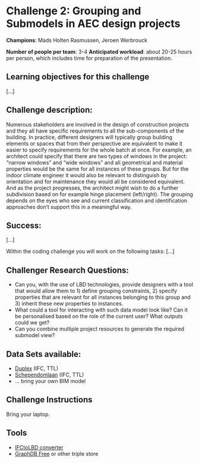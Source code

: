 # Challenge 2: Grouping and Submodels in AEC design projects

**Champions**: Mads Holten Rasmussen, Jeroen Werbrouck

**Number of people per team**: 3-4
**Anticipated workload**: about 20-25 hours per person, which includes time for preparation of the presentation.

## Learning objectives for this challenge
[...]

## Challenge description: 
Numerous stakeholders are involved in the design of construction projects and they all have specific requirements to all the sub-components of the building. In practice, different designers will typically group building elements or spaces that from their perspective are equivalent to make it easier to specify requirements for the whole batch at once. For example, an architect could specify that there are two types of windows in the project: “narrow windows” and “wide windows” and all geometrical and material properties would be the same for all instances of these groups. But for the indoor climate engineer it would also be relevant to distinguish by orientation and for maintenance they would all be considered equivalent. And as the project progresses, the architect might wish to do a further subdivision based on for example hinge placement (left/right). The grouping depends on the eyes who see and current classification and identification approaches don’t support this in a meaningful way.


## Success:
[...]

Within the coding challenge you will work on the following tasks:
[...]

## Challenger Research Questions:
* Can you, with the use of LBD technologies, provide designers with a tool that would allow them to 1) define grouping constraints, 2) specify properties that are relevant for all instances belonging to this group and 3) inherit these new properties to instances. 
* What could a tool for interacting with such data model look like? Can it be personalised based on the role of the current user? What outputs could we get? 
* Can you combine multiple project resources to generate the required submodel view?


## Data Sets available: 
* [Duplex](https://github.com/LBDserver/resources/tree/main/duplex) (IFC, TTL)
* [Schependomlaan](https://github.com/buildingSMART/Sample-Test-Files/tree/master/IFC%202x3/Schependomlaan) (IFC, TTL)
* ... bring your own BIM model

## Challenge Instructions
Bring your laptop.

## Tools
* [IFCtoLBD converter](https://github.com/jyrkioraskari/IFCtoLBD/releases/tag/2.34.0)
* [GraphDB Free](https://www.ontotext.com/products/graphdb/graphdb-free/) or other triple store